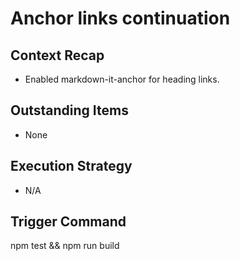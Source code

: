 # Anchor links continuation

## Context Recap
- Enabled markdown-it-anchor for heading links.

## Outstanding Items
- None

## Execution Strategy
- N/A

## Trigger Command
npm test && npm run build
